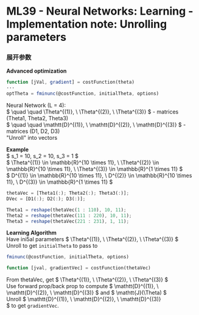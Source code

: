 # ML39 - Neural Networks: Learning - Implementation note: Unrolling parameters

### 展开参数

**Advanced optimization**  
```octave
function [jVal, gradient] = costFunction(theta)
···
optTheta = fminunc(@costFunction, initialTheta, options)
```
Neural Network (L = 4):  
$ \quad \quad  \Theta^{(1)}, \ \Theta^{(2)}, \ \Theta^{(3)} $ - matrices (Theta1, Theta2, Theta3)   
$ \quad \quad \mathtt{D}^{(1)}, \ \mathtt{D}^{(2)}, \ \mathtt{D}^{(3)} $ - matrices (D1, D2, D3)  
"Unroll" into vectors

**Example**  
$ s_1 = 10, s_2 = 10, s_3 = 1 $  
$ \Theta^{(1)} \in \mathbb{R}^{10 \times 11}, \ \Theta^{(2)} \in \mathbb{R}^{10 \times 11}, \ \Theta^{(3)} \in \mathbb{R}^{1 \times 11} $    
$ D^{(1)} \in \mathbb{R}^{10 \times 11}, \ D^{(2)} \in \mathbb{R}^{10 \times 11}, \ D^{(3)} \in \mathbb{R}^{1 \times 11} $

```octave
thetaVec = [Theta1(:); Theta2(:); Theta3(:)];
DVec = [D1(:); D2(:); D3(:)];

Theta1 = reshape(thetaVec(1 : 110), 10, 11);
Theta2 = reshape(thetaVec(111 : 220), 10, 11);
Theta3 = reshape(thetaVec(221 : 231), 1, 11);
```

**Learning Algorithm**  
Have ini5al parameters $ \Theta^{(1)}, \ \Theta^{(2)}, \ \Theta^{(3)} $  
Unroll to get `initialTheta` to pass to	 

```octave
fminunc(@costFunction, initialTheta, options)  
```

```octave
function [jval, gradientVec] = costFunction(thetaVec)  
```

From thetaVec, get $ \Theta^{(1)}, \ \Theta^{(2)}, \ \Theta^{(3)} $  
Use	forward prop/back prop to compute $ \mathtt{D}^{(1)}, \ \mathtt{D}^{(2)}, \ \mathtt{D}^{(3)} $ and $ \mathtt{J}(\Theta) $  
Unroll $ \mathtt{D}^{(1)}, \ \mathtt{D}^{(2)}, \ \mathtt{D}^{(3)} $ to get `gradientVec`.